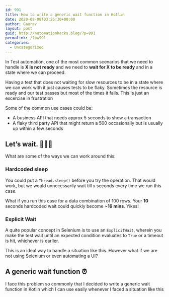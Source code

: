 ```yaml
---
id: 991
title: How to write a generic wait function in Kotlin
date: 2020-08-08T03:26:30+00:00
author: Gaurav
layout: post
guid: http://automationhacks.blog/?p=991
permalink: /?p=991
categories:
  - Uncategorized
---
```

In Test automation, one of the most common scenarios that we need to handle is **X is not ready** and we need to **wait for X to be ready** and in a state where we can proceed. 

Having a test that does not waiting for slow resources to be in a state where we can work with it just causes tests to be flaky. Sometimes the resource is ready and our test passes but most of the times it fails. This is just an excercise in frustration

Some of the common use cases could be:

  * A business API that needs approx 5 seconds to show a transaction
  * A flaky third party API that might return a 500 occasionally but is usually up within a few seconds

## Let&#8217;s wait. 🤷🏻‍♂️

What are some of the ways we can work around this:

### Hardcoded sleep

You could put a `Thread.sleep()` before you try the operation. That would work, but we would unnecessarily wait till `x` seconds every time we run this case. 

What if you run this case for a data combination of 100 rows. Your **10** seconds hardcoded wait could quickly become **~16 mins**. Yikes! 

### Explicit Wait

A quite popular concept in Selenium is to use an `ExplicitWait`, wherein you make the test wait until an expected condition evaluates to `True` or a timeout is hit, whichever is earlier.

This is an ideal way to handle a situation like this. However what if we are not using Selenium or even automating a UI?

## A generic wait function ⏰

I face this problem so commonly that I decided to write a generic wait function in Kotlin which I can use easily whenever I faced a situation like this